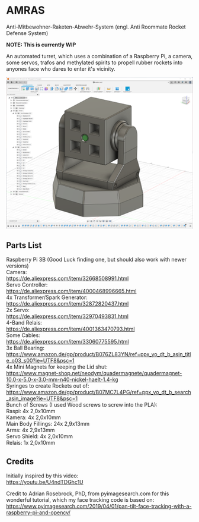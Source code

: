 # AMRAS
Anti-Mitbewohner-Raketen-Abwehr-System (engl. Anti Roommate Rocket Defense System)

**NOTE: This is currently WIP**

An automated turret, which uses a combination of a Raspberry Pi, a camera, some servos, trafos and methylated spirits
to propell rubber rockets into anyones face who dares to enter it's vicinity.

![Screencap from the 3D Model in Fusion](./3D%20models/Fusion.png)

## Parts List

Raspberry Pi 3B (Good Luck finding one, but should also work with newer versions)  
Camera:  
https://de.aliexpress.com/item/32668508991.html  
Servo Controller:  
https://de.aliexpress.com/item/4000468996665.html  
4x Transformer/Spark Generator:  
https://de.aliexpress.com/item/32872820437.html  
2x Servo:  
https://de.aliexpress.com/item/32970493831.html  
4-Band Relais:  
https://de.aliexpress.com/item/4001363470793.html  
Some Cables:  
https://de.aliexpress.com/item/33060775595.html  
3x Ball Bearing:  
https://www.amazon.de/gp/product/B076ZL83YN/ref=ppx_yo_dt_b_asin_title_o03_s00?ie=UTF8&psc=1  
4x Mini Magnets for keeping the Lid shut:  
https://www.magnet-shop.net/neodym/quadermagnete/quadermagnet-10.0-x-5.0-x-3.0-mm-n40-nickel-haelt-1.4-kg  
Syringes to create Rockets out of:  
https://www.amazon.de/gp/product/B07MC7L4PG/ref=ppx_yo_dt_b_search_asin_image?ie=UTF8&psc=1  
Bunch of Screws (I used Wood screws to screw into the PLA):  
Raspi: 4x 2,0x10mm  
Kamera: 4x 2,0x10mm  
Main Body Fillings: 24x 2,9x13mm  
Arms: 4x 2,9x13mm  
Servo Shield: 4x 2,0x10mm  
Relais: 1x 2,0x10mm  

## Credits

Initially inspired by this video:  
https://youtu.be/U4ndTDGhc1U

Credit to Adrian Rosebrock, PhD, from pyimagesearch.com for this wonderful tutorial, which my face tracking code is based on:  
https://www.pyimagesearch.com/2019/04/01/pan-tilt-face-tracking-with-a-raspberry-pi-and-opencv/
